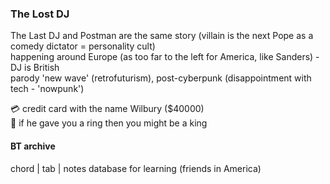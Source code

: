 ### The Lost DJ

The Last DJ and Postman are the same story (villain is the next Pope as a comedy dictator = personality cult)  
happening around Europe (as too far to the left for America, like Sanders) - DJ is British  
parody 'new wave' (retrofuturism), post-cyberpunk (disappointment with tech - 'nowpunk')  

💳 credit card with the name Wilbury ($40000)  
💍 if he gave you a ring then you might be a king  


#### BT archive
chord | tab | notes database for learning (friends in America)  
